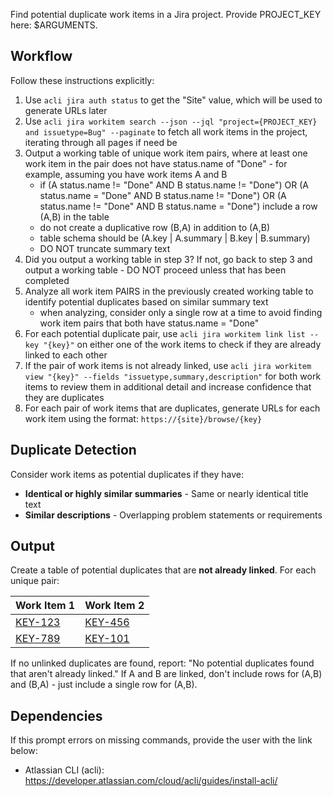 Find potential duplicate work items in a Jira project. Provide PROJECT_KEY here: $ARGUMENTS.

## Workflow

Follow these instructions explicitly:
1. Use `acli jira auth status` to get the "Site" value, which will be used to generate URLs later
2. Use `acli jira workitem search --json --jql "project={PROJECT_KEY} and issuetype=Bug" --paginate` to fetch all work items in the project, iterating through all pages if need be
3. Output a working table of unique work item pairs, where at least one work item in the pair does not have status.name of "Done" - for example, assuming you have work items A and B
    - if (A status.name != "Done" AND B status.name != "Done") OR (A status.name = "Done" AND B status.name != "Done") OR (A status.name != "Done" AND B status.name = "Done") include a row (A,B) in the table
    - do not create a duplicative row (B,A) in addition to (A,B)
    - table schema should be (A.key | A.summary | B.key | B.summary)
    - DO NOT truncate summary text
4. Did you output a working table in step 3? If not, go back to step 3 and output a working table - DO NOT proceed unless that has been completed
5. Analyze all work item PAIRS in the previously created working table to identify potential duplicates based on similar summary text
    - when analyzing, consider only a single row at a time to avoid finding work item pairs that both have status.name = "Done"
6. For each potential duplicate pair, use `acli jira workitem link list --key "{key}"` on either one of the work items to check if they are already linked to each other
7. If the pair of work items is not already linked, use `acli jira workitem view "{key}" --fields "issuetype,summary,description"` for both work items to review them in additional detail and increase confidence that they are duplicates
8. For each pair of work items that are duplicates, generate URLs for each work item using the format: `https://{site}/browse/{key}`

## Duplicate Detection

Consider work items as potential duplicates if they have:
- **Identical or highly similar summaries** - Same or nearly identical title text
- **Similar descriptions** - Overlapping problem statements or requirements

## Output

Create a table of potential duplicates that are **not already linked**. For each unique pair:

| Work Item 1 | Work Item 2 |
|-------------|-------------|
| [KEY-123](https://{site}/browse/KEY-123) | [KEY-456](https://{site}/browse/KEY-456) |
| [KEY-789](https://{site}/browse/KEY-789) | [KEY-101](https://{site}/browse/KEY-101) |

If no unlinked duplicates are found, report: "No potential duplicates found that aren't already linked." If A and B are linked, don't include rows for (A,B) and (B,A) - just include a single row for (A,B).

## Dependencies

If this prompt errors on missing commands, provide the user with the link below:
- Atlassian CLI (acli): https://developer.atlassian.com/cloud/acli/guides/install-acli/
